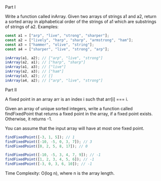 Part I

Write a function called inArray. Given two arrays of strings a1 and a2, return a sorted array in alphabetical order of the strings of a1 which are substrings of strings of a2. Examples:

```js
const a1 = ["arp", "live", "strong", "sharper"];
const a2 = ["lively", "harp", "sharp", "armstrong", "ham"];
const a3 = ["hammer", "olive", "string"];
const a4 = ["sharper", "live", "strong", "arp"];

inArray(a1, a2); // ["arp", "live", "strong"]
inArray(a2, a1); // ["harp", "sharp"]
inArray(a1, a3); // ["live"]
inArray(a2, a3); // ["ham"]
inArray(a3, a2); // []
inArray(a4, a2); // ["arp", "live", "strong"]
```

Part II

A fixed point in an array arr is an index i such that arr[i] === i.

Given an array of unique sorted integers, write a function called findFixedPoint that returns a fixed point in the array, if a fixed point exists. Otherwise, it returns -1.

You can assume that the input array will have at most one fixed point.

```js
findFixedPoint([-3, 1, 5]); // 1
findFixedPoint([-10, -5, 0, 3, 7]); // 3
findFixedPoint([0, 2, 5, 8, 17]); // 0

findFixedPoint([-10, -5, 3, 4, 7, 9]); // -1
findFixedPoint([1, 2, 3, 4, 5, 6]); // -1
findFixedPoint([-3, 0, 3, 6, 10]); // -1
```

Time Complexity: O(log n), where n is the array length.
